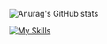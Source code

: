 ![Anurag's GitHub stats](https://github-readme-stats.vercel.app/api?username=gilanhaq&show_icons=true)

[![My Skills](https://skillicons.dev/icons?i=flutter,kotlin,androidstudio&theme=dark)](https://skillicons.dev)
